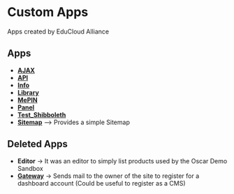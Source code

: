 # Custom Apps

Apps created by EduCloud Alliance

## Apps
* [__AJAX__](ajax/)
* [__API__](api/)
* [__Info__](info/)
* [__Library__](library/)
* [__MePIN__](mepin/)
* [__Panel__](panel/)
* [__Test_Shibboleth__](test_shibboleth/)
* [__Sitemap__](sitemaps.py) --> Provides a simple Sitemap

## Deleted Apps
* __Editor__ -> It was an editor to simply list products used by the Oscar Demo Sandbox
* [__Gateway__](https://github.com/django-oscar/django-oscar/tree/releases/1.0/sites/sandbox/apps/gateway) -> Sends mail to the owner of the site to register for a dashboard account (Could be useful to register as a CMS)
